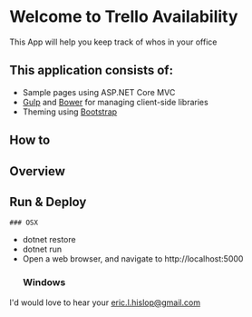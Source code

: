 # Welcome to Trello Availability

This App will help you keep track of whos in your office

## This application consists of:

*   Sample pages using ASP.NET Core MVC
*   [Gulp](https://go.microsoft.com/fwlink/?LinkId=518007) and [Bower](https://go.microsoft.com/fwlink/?LinkId=518004) for managing client-side libraries
*   Theming using [Bootstrap](https://go.microsoft.com/fwlink/?LinkID=398939)

## How to 

## Overview

## Run & Deploy

    ### OSX
*   dotnet restore
*   dotnet run
*   Open a web browser, and navigate to http://localhost:5000
    ### Windows

I'd would love to hear your eric.l.hislop@gmail.com
